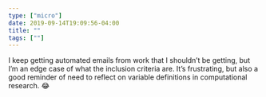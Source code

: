 ```yaml
---
type: ["micro"]
date: 2019-09-14T19:09:56-04:00
title: ""
tags: [""]
---
```

I keep getting automated emails from work that I shouldn’t be getting, but I’m an edge case of what the inclusion criteria are. It’s frustrating, but also a good reminder of need to reflect on variable definitions in computational research. 😂
